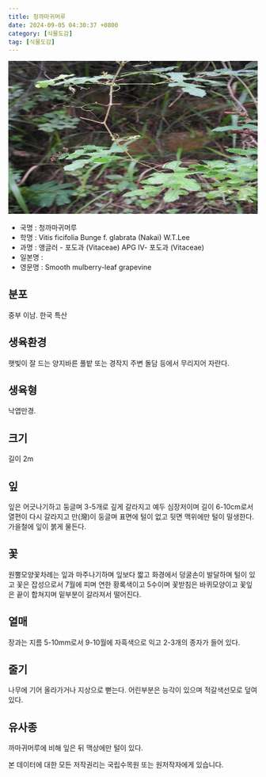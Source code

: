 ```yaml
---
title: 청까마귀머루
date: 2024-09-05 04:30:37 +0800
category: [식물도감]
tag: [식물도감]
---
```




![청까마귀머루](/assets/img/fileUpload/plants/basic/Vitaceae/Vitis/11950/11950_20160726155102759files_th2.jpg)
- 국명 : 청까마귀머루
- 학명 : Vitis ficifolia Bunge f. glabrata (Nakai) W.T.Lee
- 과명 : 앵글러 - 포도과 (Vitaceae) APG Ⅳ- 포도과 (Vitaceae)
- 일본명 : 
- 영문명 : Smooth mulberry-leaf grapevine


## 분포
중부 이남. 한국 특산
## 생육환경
햇빛이 잘 드는 양지바른 풀밭 또는 경작지 주변 돌담 등에서 무리지어 자란다. 
## 생육형
낙엽만경.
## 크기
길이 2m
## 잎
잎은 어긋나기하고 둥글며 3-5개로 깊게 갈라지고 예두 심장저이며 길이 6-10cm로서 열편이 다시 갈라지고 만(灣)이 둥글며 표면에 털이 없고 뒷면 맥위에만 털이 밀생한다. 가을철에 잎이 붉게 물든다.
## 꽃
원뿔모양꽃차례는 잎과 마주나기하며 잎보다 짧고 화경에서 덩굴손이 발달하며 털이 있고 꽃은 잡성으로서 7월에 피며 연한 황록색이고 5수이며 꽃받침은 바퀴모양이고 꽃잎은 끝이 합쳐지며 밑부분이 갈라져서 떨어진다.
## 열매
장과는 지름 5-10mm로서 9-10월에 자흑색으로 익고 2-3개의 종자가 들어 있다.
## 줄기
나무에 기어 올라가거나 지상으로 뻗는다. 어린부분은 능각이 있으며 적갈색선모로 덮여 있다.
## 유사종
까마귀머루에 비해 잎은 뒤 맥상에만 털이 있다. 






본 데이터에 대한 모든 저작권리는 국립수목원 또는 원저작자에게 있습니다.
